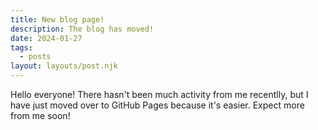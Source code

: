 ```yaml
---
title: New blog page!
description: The blog has moved!
date: 2024-01-27
tags:
  - posts
layout: layouts/post.njk
---
```


Hello everyone! There hasn't been much activity from me recentlly, but I have just moved over to GitHub Pages because it's easier. Expect more from me soon!
